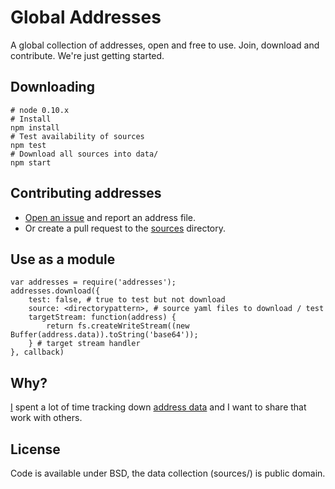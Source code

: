 # Global Addresses

A global collection of addresses, open and free to use. Join, download and contribute. We're just getting started.

## Downloading

    # node 0.10.x
    # Install
    npm install
    # Test availability of sources
    npm test
    # Download all sources into data/
    npm start

## Contributing addresses

- [Open an issue](https://github.com/osmlab/addresses/issues?state=open) and report an address file.
- Or create a pull request to the [sources](https://github.com/osmlab/addresses/tree/master/sources) directory.

## Use as a module

    var addresses = require('addresses');
    addresses.download({
        test: false, # true to test but not download
        source: <directorypattern>, # source yaml files to download / test
        targetStream: function(address) {
            return fs.createWriteStream((new Buffer(address.data)).toString('base64'));
        } # target stream handler
    }, callback)

## Why?

[I](http://github.com/iandees) spent a lot of time tracking down [address data](https://docs.google.com/spreadsheet/ccc?key=0AsVnlPsfrhUIdEVZTzVFalFYYnlvTkc0R05wcUpsWVE&usp=drive_web) and I want to share that work with others.

## License

Code is available under BSD, the data collection (sources/) is public domain.
